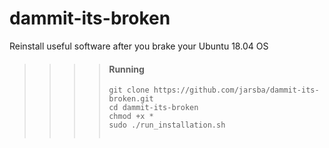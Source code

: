 # dammit-its-broken
Reinstall useful software after you brake your Ubuntu 18.04 OS
>>>>
>>>>
>>>>#### Running
>>>>
>>>>```shell
>>>>git clone https://github.com/jarsba/dammit-its-broken.git
>>>>cd dammit-its-broken
>>>>chmod +x *
>>>>sudo ./run_installation.sh
>>>>
>>>>```
>>>>
>>>>```sh
>>>>
>>>>```
>>>>
>>>>
